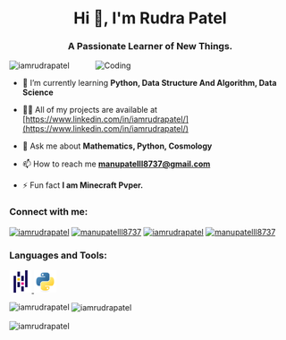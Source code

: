 <h1 align="center">Hi 👋, I'm Rudra Patel</h1>
<h3 align="center">A Passionate Learner of New Things.</h3>
<img align="right" alt="Coding" width="350" src="https://miro.medium.com/v2/resize:fit:1100/1*LEH5tUEQReWe8Iu-UEV3Pg.gif">

<p align="left"> <img src="https://komarev.com/ghpvc/?username=iamrudrapatel&label=Profile%20views&color=0e75b6&style=flat" alt="iamrudrapatel" /> </p>

- 🌱 I’m currently learning **Python, Data Structure And Algorithm, Data Science**

- 👨‍💻 All of my projects are available at [https://www.linkedin.com/in/iamrudrapatel/](https://www.linkedin.com/in/iamrudrapatel/)

- 💬 Ask me about **Mathematics, Python, Cosmology**

- 📫 How to reach me **manupatelll8737@gmail.com**

- ⚡ Fun fact **I am Minecraft Pvper.**

<h3 align="left">Connect with me:</h3>
<p align="left">
<a href="https://linkedin.com/in/iamrudrapatel" target="blank"><img align="center" src="https://raw.githubusercontent.com/rahuldkjain/github-profile-readme-generator/master/src/images/icons/Social/linked-in-alt.svg" alt="iamrudrapatel" height="30" width="40" /></a>
<a href="https://www.hackerrank.com/manupatelll8737" target="blank"><img align="center" src="https://raw.githubusercontent.com/rahuldkjain/github-profile-readme-generator/master/src/images/icons/Social/hackerrank.svg" alt="manupatelll8737" height="30" width="40" /></a>
<a href="https://codeforces.com/profile/iamrudrapatel" target="blank"><img align="center" src="https://raw.githubusercontent.com/rahuldkjain/github-profile-readme-generator/master/src/images/icons/Social/codeforces.svg" alt="iamrudrapatel" height="30" width="40" /></a>
<a href="https://leetcode.com/u/IamRudraPatel/" target="blank"><img align="center" src="https://raw.githubusercontent.com/rahuldkjain/github-profile-readme-generator/master/src/images/icons/Social/leet-code.svg" alt="manupatelll8737" height="30" width="40" /></a>
</p>

<h3 align="left">Languages and Tools:</h3>
<p align="left"> <a href="https://pandas.pydata.org/" target="_blank" rel="noreferrer"> <img src="https://raw.githubusercontent.com/devicons/devicon/2ae2a900d2f041da66e950e4d48052658d850630/icons/pandas/pandas-original.svg" alt="pandas" width="40" height="40"/> </a> <a href="https://www.python.org" target="_blank" rel="noreferrer"> <img src="https://raw.githubusercontent.com/devicons/devicon/master/icons/python/python-original.svg" alt="python" width="40" height="40"/> </a> </p>

<p><img align="left" src="https://github-readme-stats.vercel.app/api/top-langs?username=iamrudrapatel&show_icons=true&locale=en&layout=compact" alt="iamrudrapatel" /></p>

<p>&nbsp;<img align="center" src="https://github-readme-stats.vercel.app/api?username=iamrudrapatel&show_icons=true&locale=en" alt="iamrudrapatel" /></p>

<p><img align="center" src="https://github-readme-streak-stats.herokuapp.com/?user=iamrudrapatel&" alt="iamrudrapatel" /></p>
